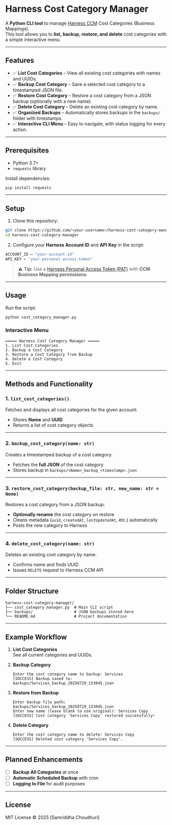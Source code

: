 # Harness Cost Category Manager

A **Python CLI tool** to manage [Harness CCM](https://harness.io/products/cloud-cost-management/) Cost Categories (Business Mappings).  
This tool allows you to **list, backup, restore, and delete** cost categories with a simple interactive menu.

---

## Features

- ✅ **List Cost Categories** – View all existing cost categories with names and UUIDs.  
- ✅ **Backup Cost Category** – Save a selected cost category to a timestamped JSON file.  
- ✅ **Restore Cost Category** – Restore a cost category from a JSON backup (optionally with a new name).  
- ✅ **Delete Cost Category** – Delete an existing cost category by name.  
- ✅ **Organized Backups** – Automatically stores backups in the `backups/` folder with timestamps.  
- ✅ **Interactive CLI Menu** – Easy to navigate, with status logging for every action.

---

## Prerequisites

- Python 3.7+
- `requests` library

Install dependencies:

```bash
pip install requests
```

---

## Setup

1. Clone this repository:

```bash
git clone https://github.com/<your-username>/harness-cost-category-manager.git
cd harness-cost-category-manager
```

2. Configure your **Harness Account ID** and **API Key** in the script:

```python
ACCOUNT_ID = "your-account-id"
API_KEY = "your-personal-access-token"
```

> ⚠️ **Tip:** Use a [Harness Personal Access Token (PAT)](https://developer.harness.io/docs/platform/automation/api/authentication/) with **CCM Business Mapping permissions**.

---

## Usage

Run the script:

```bash
python cost_category_manager.py
```

### Interactive Menu

```
===== Harness Cost Category Manager =====
1. List Cost Categories
2. Backup a Cost Category
3. Restore a Cost Category from Backup
4. Delete a Cost Category
5. Exit
```

---

## Methods and Functionality

### 1. `list_cost_categories()`

Fetches and displays all cost categories for the given account:

- Shows **Name** and **UUID**
- Returns a list of cost category objects

---

### 2. `backup_cost_category(name: str)`

Creates a timestamped backup of a cost category:

- Fetches the **full JSON** of the cost category
- Stores backup in `backups/<Name>_backup_<timestamp>.json`

---

### 3. `restore_cost_category(backup_file: str, new_name: str = None)`

Restores a cost category from a JSON backup:

- **Optionally rename** the cost category on restore
- Cleans metadata (`uuid`, `createdAt`, `lastUpdatedAt`, etc.) automatically
- Posts the new category to Harness

---

### 4. `delete_cost_category(name: str)`

Deletes an existing cost category by name:

- Confirms name and finds UUID
- Issues `DELETE` request to Harness CCM API

---

## Folder Structure

```
harness-cost-category-manager/
├── cost_category_manager.py  # Main CLI script
├── backups/                  # JSON backups stored here
└── README.md                 # Project documentation
```

---

## Example Workflow

1. **List Cost Categories**  
   See all current categories and UUIDs.

2. **Backup Category**  
   ```text
   Enter the cost category name to backup: Services
   [SUCCESS] Backup saved to: backups/Services_backup_20250729_153045.json
   ```

3. **Restore from Backup**  
   ```text
   Enter backup file path: backups/Services_backup_20250729_153045.json
   Enter new name (leave blank to use original): Services Copy
   [SUCCESS] Cost category 'Services Copy' restored successfully!
   ```

4. **Delete Category**  
   ```text
   Enter the cost category name to delete: Services Copy
   [SUCCESS] Deleted cost category 'Services Copy'.
   ```

---

## Planned Enhancements

- [ ] **Backup All Categories** at once  
- [ ] **Automatic Scheduled Backup** with cron  
- [ ] **Logging to File** for audit purposes

---

## License

MIT License © 2025 [Samriddha Choudhuri]
